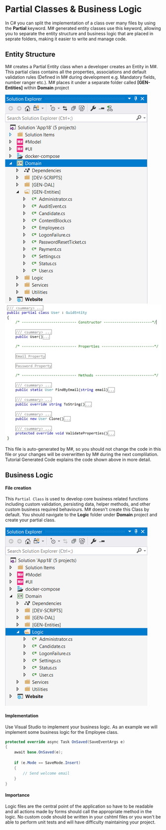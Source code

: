 # Partial Classes & Business Logic
In C# you can split the implementation of a class over many files by using the **Partial** keyword. M# generated entity classes use this keyword, allowing you to separate the entity structure and business logic that are placed in seprate folders, making it easier to write and manage code.

## Entity Structure
M# creates a Partial Entity class when a developer creates an Entity in M#. This partial class contains all the properties, associations and default validation rules (Defined in M# during development e.g. Mandatory fields, number ranger etc.). M# places it under a separate folder called **[GEN-Entities]** within **Domain** project

![Entity Class view C#](Images/SolutionDomain.PNG "Entity Class view C#") ![Entity Class view C#](Images/entity-view-cs-part-1.jpg "Entity Class view C#")

This file is auto-generated by M#, so you should not change the code in this file or your changes will be overwritten by M# during the next complilation. Tutorial Generated Code explains the code shown above in more detail.

## Business Logic

#### File creation
This `Partial Class` is used to develop core business related functions including custom validation, persisting data, helper methods, and other custom business required behaviours. M# doesn't create this Class by default. You should navigate to the **Logic** folder under **Domain** project and create your partial class.

![Logic Class view C#](Images/LogcFolder.PNG "Logic Class view C#")

#### Implementation
Use Visual Studio to implement your business logic. As an example we will implement some business logic for the Employee class.

```C#
protected override async Task OnSaved(SaveEventArgs e)
{
    await base.OnSaved(e);

    if (e.Mode == SaveMode.Insert)
    {
        // Send welcome email
    }
}
```

#### Importance
Logic files are the central point of the application so have to be readable and all actions made by forms should call the appropriate method in the logic. No custom code should be written in your cshtml files or you won't be able to perform unit tests and will have difficulty maintaining your project.